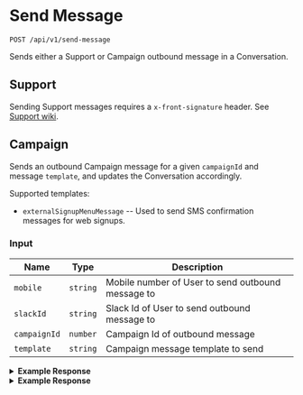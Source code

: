 # Send Message

```
POST /api/v1/send-message
```
Sends either a Support or Campaign outbound message in a Conversation.

## Support

Sending Support messages requires a `x-front-signature` header. See [Support wiki](https://github.com/DoSomething/gambit-conversations/wiki/Support). 

## Campaign

Sends an outbound Campaign message for a given `campaignId` and message `template`, and updates the Conversation accordingly.

Supported templates:

* `externalSignupMenuMessage` -- Used to send SMS confirmation messages for web signups.

### Input

Name | Type | Description
--- | --- | ---
`mobile` | `string` | Mobile number of User to send outbound message to
`slackId` | `string` | Slack Id of User to send outbound message to
`campaignId` | `number` | Campaign Id of outbound message
`template` | `string` | Campaign message template to send

<details>
<summary><strong>Example Response</strong></summary>

```
curl -X "POST" "http://localhost:5100/api/v1/send-message" \
     -H "Content-Type: application/json; charset=utf-8" \
     -u puppet:totallysecret \
     -d $'{
  "phone": "+15555550750",
  "campaignId": "48",
  "template": "externalSignupMenu"
}'
```

</details>


<details>
<summary><strong>Example Response</strong></summary>

```
{
  "data": {
    "messages": [
      {
        "__v": 0,
        "updatedAt": "2017-08-31T19:07:02.312Z",
        "createdAt": "2017-08-31T19:07:02.312Z",
        "conversationId": "59a5c175717a2f25fc628811",
        "campaignId": 7,
        "topic": "campaign",
        "text": "Hey - this is Freddie from DoSomething. Thanks for joining a movement to spread positivity in school. You can do something simple to make a big impact for a stranger.\n\nLet's do this: post encouraging notes in places that can trigger low self-esteem, like school bathrooms.\n\nThen, text START to share a photo of the messages you posted (and you'll be entered to win a $1000 scholarship)!",
        "template": "externalSignupMenuMessage",
        "direction": "outbound-api-send",
        "_id": "59a85e56d975b4080974ab2d",
        "attachments": []
      }
    ]
  }
}
```

</details>
